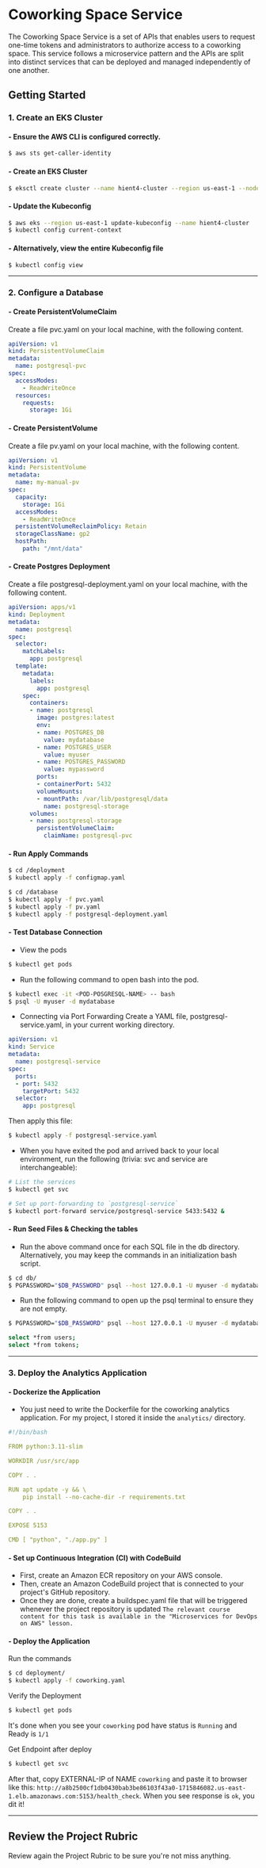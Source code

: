 # Coworking Space Service
The Coworking Space Service is a set of APIs that enables users to request one-time tokens and administrators to authorize access to a coworking space. This service follows a microservice pattern and the APIs are split into distinct services that can be deployed and managed independently of one another.

## Getting Started

### 1. Create an EKS Cluster
#### - Ensure the AWS CLI is configured correctly.
```bash
$ aws sts get-caller-identity
```

#### - Create an EKS Cluster
```bash
$ eksctl create cluster --name hient4-cluster --region us-east-1 --nodegroup-name hient4-nodes --node-type m6g.large --nodes 1 --nodes-min 1 --nodes-max 2
```

#### - Update the Kubeconfig
```bash
$ aws eks --region us-east-1 update-kubeconfig --name hient4-cluster
$ kubectl config current-context
```

#### - Alternatively, view the entire Kubeconfig file
```bash
$ kubectl config view
```

---

### 2. Configure a Database
#### - Create PersistentVolumeClaim
Create a file pvc.yaml on your local machine, with the following content.
```yaml
apiVersion: v1
kind: PersistentVolumeClaim
metadata:
  name: postgresql-pvc
spec:
  accessModes:
    - ReadWriteOnce
  resources:
    requests:
      storage: 1Gi
```

#### - Create PersistentVolume
Create a file pv.yaml on your local machine, with the following content.
```yaml
apiVersion: v1
kind: PersistentVolume
metadata:
  name: my-manual-pv
spec:
  capacity:
    storage: 1Gi
  accessModes:
    - ReadWriteOnce
  persistentVolumeReclaimPolicy: Retain
  storageClassName: gp2
  hostPath:
    path: "/mnt/data"
```

#### - Create Postgres Deployment
Create a file postgresql-deployment.yaml on your local machine, with the following content.
```yaml
apiVersion: apps/v1
kind: Deployment
metadata:
  name: postgresql
spec:
  selector:
    matchLabels:
      app: postgresql
  template:
    metadata:
      labels:
        app: postgresql
    spec:
      containers:
      - name: postgresql
        image: postgres:latest
        env:
        - name: POSTGRES_DB
          value: mydatabase
        - name: POSTGRES_USER
          value: myuser
        - name: POSTGRES_PASSWORD
          value: mypassword
        ports:
        - containerPort: 5432
        volumeMounts:
        - mountPath: /var/lib/postgresql/data
          name: postgresql-storage
      volumes:
      - name: postgresql-storage
        persistentVolumeClaim:
          claimName: postgresql-pvc
```

#### - Run Apply Commands
```bash
$ cd /deployment
$ kubectl apply -f configmap.yaml

$ cd /database
$ kubectl apply -f pvc.yaml
$ kubectl apply -f pv.yaml
$ kubectl apply -f postgresql-deployment.yaml
```

#### - Test Database Connection
- View the pods
```bash
$ kubectl get pods
```

- Run the following command to open bash into the pod.
```bash
$ kubectl exec -it <POD-POSGRESQL-NAME> -- bash
$ psql -U myuser -d mydatabase
```

- Connecting via Port Forwarding
Create a YAML file, postgresql-service.yaml, in your current working directory.
```yaml
apiVersion: v1
kind: Service
metadata:
  name: postgresql-service
spec:
  ports:
  - port: 5432
    targetPort: 5432
  selector:
    app: postgresql
```
Then apply this file:
```bash
$ kubectl apply -f postgresql-service.yaml
```

- When you have exited the pod and arrived back to your local environment, run the following (trivia: svc and service are interchangeable):
```bash
# List the services
$ kubectl get svc

# Set up port-forwarding to `postgresql-service`
$ kubectl port-forward service/postgresql-service 5433:5432 &
```

#### - Run Seed Files & Checking the tables
- Run the above command once for each SQL file in the db directory. Alternatively, you may keep the commands in an initialization bash script.
```bash
$ cd db/
$ PGPASSWORD="$DB_PASSWORD" psql --host 127.0.0.1 -U myuser -d mydatabase -p 5433 < <FILE_NAME.sql>
```

- Run the following command to open up the psql terminal to ensure they are not empty.
```bash
$ PGPASSWORD="$DB_PASSWORD" psql --host 127.0.0.1 -U myuser -d mydatabase -p 5433

select *from users;
select *from tokens;
```

---

### 3. Deploy the Analytics Application
#### - Dockerize the Application
- You just need to write the Dockerfile for the coworking analytics application. For my project, I stored it inside the `analytics/` directory.
```yaml
#!/bin/bash

FROM python:3.11-slim

WORKDIR /usr/src/app

COPY . .

RUN apt update -y && \
    pip install --no-cache-dir -r requirements.txt

COPY . .

EXPOSE 5153

CMD [ "python", "./app.py" ]
```

#### - Set up Continuous Integration (CI) with CodeBuild
- First, create an Amazon ECR repository on your AWS console.
- Then, create an Amazon CodeBuild project that is connected to your project's GitHub repository.
- Once they are done, create a buildspec.yaml file that will be triggered whenever the project repository is updated
`The relevant course content for this task is available in the "Microservices for DevOps on AWS" lesson.`

#### - Deploy the Application
Run the commands
```bash
$ cd deployment/
$ kubectl apply -f coworking.yaml
```

Verify the Deployment
```bash
$ kubectl get pods
```
It's done when you see your `coworking` pod have status is `Running` and Ready is `1/1`

Get Endpoint after deploy
```bash
$ kubectl get svc
```
After that, copy EXTERNAL-IP of NAME `coworking` and paste it to browser like this: `http://a8b2500cf1db0430bab3be86103f43a0-1715846082.us-east-1.elb.amazonaws.com:5153/health_check`. When you see response is `ok`, you dit it!

---

## Review the Project Rubric
Review again the Project Rubric to be sure you're not miss anything.